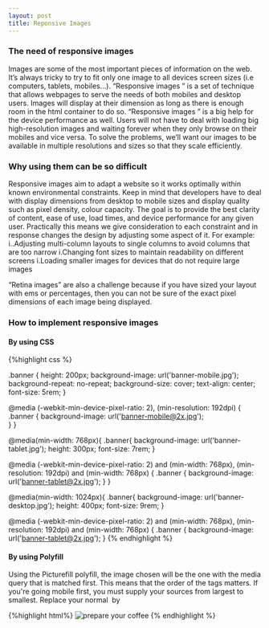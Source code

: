 ```yaml
---
layout: post
title: Reponsive Images
---
```


### The need of responsive images

Images are some of the most important pieces of information on the web. It’s always tricky to try to fit only one image to all devices screen sizes (i.e computers, tablets, mobiles…). “Responsive images ” is a set of technique that allows webpages to serve the needs of both mobiles and desktop users. Images will display at their dimension as long as there is enough room in the html container to do so. “Responsive images ” is a big help for the device performance as well. Users will not have to deal with loading  big high-resolution  images and waiting forever when they only browse on their mobiles and vice versa. To solve the problems, we’ll want our images to be available in multiple resolutions and sizes so that they scale efficiently.

### Why using them can be so difficult

Responsive images aim to adapt a website so it works optimally within known environmental constraints. Keep in mind that developers have to deal with display dimensions  from desktop to mobile sizes and display quality such as pixel density, colour capacity. The goal is to provide the best clarity of content, ease of use, load times, and device performance for any given user. Practically this means we give consideration to each constraint and in response changes the design by adjusting some aspect of it. For example:
i..Adjusting multi-column layouts to single columns to avoid columns that are too narrow
i.Changing font sizes to maintain readability on different screens
i.Loading smaller images for devices that do not require large images

 “Retina images” are also a challenge because if you have sized your layout with ems or percentages, then you can not be sure of the exact pixel dimensions of each image being displayed.


### How to implement responsive images

#### By using CSS
{%highlight css %}
<!--mobile-->
.banner {
   height: 200px;
   background-image: url('banner-mobile.jpg');
   background-repeat: no-repeat;
   background-size: cover;
   text-align: center;
   font-size: 5rem;
}
<!--high res mobile-->
@media (-webkit-min-device-pixel-ratio: 2), (min-resolution: 192dpi) {
   .banner {
   background-image: url('banner-mobile@2x.jpg');    
   }
}

<!--tablet-->
@media(min-width: 768px){
   .banner{
   background-image: url('banner-tablet.jpg');
   height: 300px;
   font-size: 7rem;
}
<!--high res tablet-->
@media (-webkit-min-device-pixel-ratio: 2) and (min-width: 768px),
   (min-resolution: 192dpi) and (min-width: 768px) {
   .banner {
   background-image: url('banner-tablet@2x.jpg');
   }
}

<!--desktop-->
@media(min-width: 1024px){
   .banner{
   background-image: url('banner-desktop.jpg');
   height: 400px;
   font-size: 9rem;
}
<!--high res desktop-->
@media (-webkit-min-device-pixel-ratio: 2) and (min-width: 768px),
   (min-resolution: 192dpi) and (min-width: 768px) {
   .banner {
   background-image: url('banner-tablet@2x.jpg');
}
{% endhighlight %}

#### By using Polyfill
Using the Picturefill polyfill, the image chosen will be the one with the media query that is matched first. This means that the order of the <source> tags matters. If you're going mobile first, you must supply your sources from largest to smallest.
Replace your normal <img> by <picture>

{%highlight html%}
<picture>
        <source media="(min-width:1024px)" srcset="preparation-desktop.jpg"></source>
        <source media="(min-width:768px)" srcset="preparation-tablet.jpg"></source>
        <img srcset="preparation-mobile.jpg" alt="prepare your coffee">
</picture>
{% endhighlight %}
